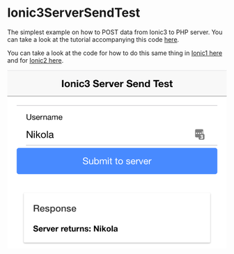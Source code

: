 # Ionic3ServerSendTest

The simplest example on how to POST data from Ionic3 to PHP server. You can take a look at the tutorial accompanying this code [here](http://www.nikola-breznjak.com/blog/javascript/ionic3/posting-data-ionic-3-app-php-server/).

You can take a look at the code for how to do this same thing in [Ionic1 here](http://www.nikola-breznjak.com/blog/codeproject/posting-data-from-ionic-app-to-php-server/) and for [Ionic2 here](http://www.nikola-breznjak.com/blog/javascript/ionic2/posting-data-from-ionic-2-app/).

![](ionic3PostingToPHPserver.png)